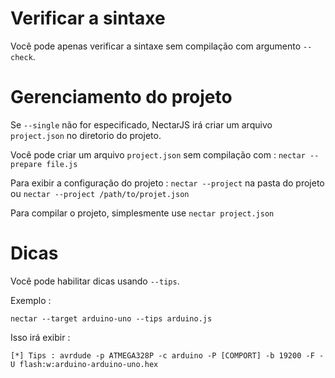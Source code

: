 # Verificar a sintaxe

Você pode apenas verificar a sintaxe sem compilação com argumento `--check`.

# Gerenciamento do projeto

Se `--single` não for especificado, NectarJS irá criar um arquivo `project.json` no diretorio do projeto.

Você pode criar um arquivo `project.json` sem compilação com : `nectar --prepare file.js`

Para exibir a configuração do projeto : `nectar --project` na pasta do projeto ou `nectar --project /path/to/projet.json`

Para compilar o projeto, simplesmente use `nectar project.json`

# Dicas

Você pode habilitar dicas usando `--tips`.

Exemplo :

```
nectar --target arduino-uno --tips arduino.js
```

Isso irá exibir :

```
[*] Tips : avrdude -p ATMEGA328P -c arduino -P [COMPORT] -b 19200 -F -U flash:w:arduino-arduino-uno.hex
```
